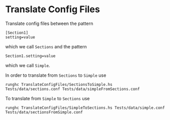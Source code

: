 # Translate Config Files
Translate config files between the pattern
```
[Section1]
setting=value
```
which we call `Sections` and the pattern
```
Section1.setting=value
```
which we call `Simple`.

In order to translate from `Sections` to `Simple` use
```
runghc TranslateConfigFiles/SectionsToSimple.hs Tests/data/sections.conf Tests/data/simpleFromSections.conf
```
To translate from `Simple` to `Sections` use
```
runghc TranslateConfigFiles/SimpleToSections.hs Tests/data/simple.conf Tests/data/sectionsFromSimple.conf
```
